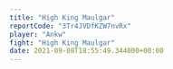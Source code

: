 ```yaml
---
title: "High King Maulgar"
reportCode: "3Tr4JVDfKZW7nvRx"
player: "Ankw"
fight: "High King Maulgar"
date: 2021-09-08T18:55:49.344000+00:00
---
```

